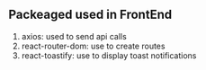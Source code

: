 ## Packeaged used in FrontEnd

1. axios: used to send api calls
2. react-router-dom: use to create routes
3. react-toastify: use to display toast notifications
